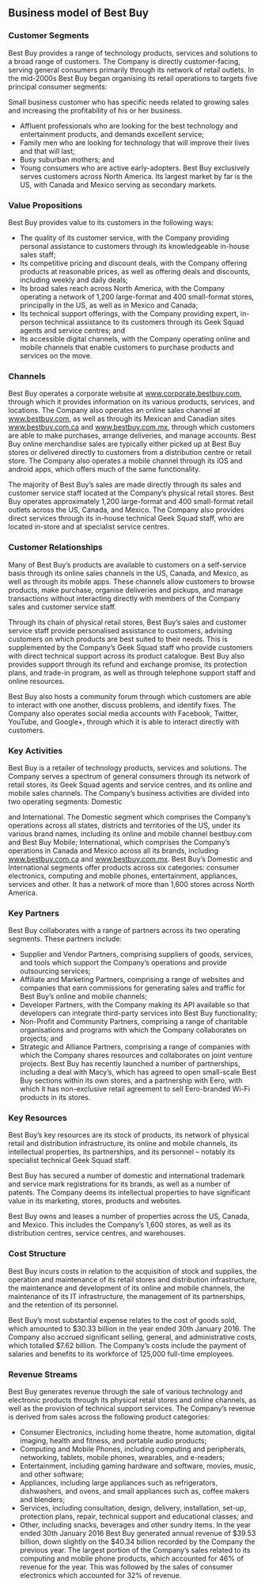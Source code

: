 Business model of Best Buy
--------------------------

 ### Customer Segments

 Best Buy provides a range of technology products, services and solutions to a broad range of customers. The Company is directly customer-facing, serving general consumers primarily through its network of retail outlets. In the mid-2000s Best Buy began organising its retail operations to targets five principal consumer segments:

 Small business customer who has specific needs related to growing sales and increasing the profitability of his or her business.

  * Affluent professionals who are looking for the best technology and entertainment products, and demands excellent service;
 * Family men who are looking for technology that will improve their lives and that will last;
 * Busy suburban mothers; and
 * Young consumers who are active early-adopters.
  Best Buy exclusively serves customers across North America. Its largest market by far is the US, with Canada and Mexico serving as secondary markets.

 ### Value Propositions

 Best Buy provides value to its customers in the following ways:

  * The quality of its customer service, with the Company providing personal assistance to customers through its knowledgeable in-house sales staff;
 * Its competitive pricing and discount deals, with the Company offering products at reasonable prices, as well as offering deals and discounts, including weekly and daily deals;
 * Its broad sales reach across North America, with the Company operating a network of 1,200 large-format and 400 small-format stores, principally in the US, as well as in Mexico and Canada;
 * Its technical support offerings, with the Company providing expert, in-person technical assistance to its customers through its Geek Squad agents and service centres; and
 * Its accessible digital channels, with the Company operating online and mobile channels that enable customers to purchase products and services on the move.
  ### Channels

 Best Buy operates a corporate website at www.corporate.bestbuy.com, through which it provides information on its various products, services, and locations. The Company also operates an online sales channel at www.bestbuy.com, as well as through its Mexican and Canadian sites www.bestbuy.com.ca and www.bestbuy.com.mx, through which customers are able to make purchases, arrange deliveries, and manage accounts. Best Buy online merchandise sales are typically either picked up at Best Buy stores or delivered directly to customers from a distribution centre or retail store. The Company also operates a mobile channel through its iOS and android apps, which offers much of the same functionality.

 The majority of Best Buy’s sales are made directly through its sales and customer service staff located at the Company’s physical retail stores. Best Buy operates approximately 1,200 large-format and 400 small-format retail outlets across the US, Canada, and Mexico. The Company also provides direct services through its in-house technical Geek Squad staff, who are located in-store and at specialist service centres.

 ### Customer Relationships

 Many of Best Buy’s products are available to customers on a self-service basis through its online sales channels in the US, Canada, and Mexico, as well as through its mobile apps. These channels allow customers to browse products, make purchase, organise deliveries and pickups, and manage transactions without interacting directly with members of the Company sales and customer service staff.

 Through its chain of physical retail stores, Best Buy’s sales and customer service staff provide personalised assistance to customers, advising customers on which products are best suited to their needs. This is supplemented by the Company’s Geek Squad staff who provide customers with direct technical support across its product catalogue. Best Buy also provides support through its refund and exchange promise, its protection plans, and trade-in program, as well as through telephone support staff and online resources.

 Best Buy also hosts a community forum through which customers are able to interact with one another, discuss problems, and identify fixes. The Company also operates social media accounts with Facebook, Twitter, YouTube, and Google+, through which it is able to interact directly with customers.

 ### Key Activities

 Best Buy is a retailer of technology products, services and solutions. The Company serves a spectrum of general consumers through its network of retail stores, its Geek Squad agents and service centres, and its online and mobile sales channels. The Company’s business activities are divided into two operating segments: Domestic

 and International. The Domestic segment which comprises the Company’s operations across all states, districts and territories of the US, under its various brand names, including its online and mobile channel bestbuy.com and Best Buy Mobile; International, which comprises the Company’s operations in Canada and Mexico across all its brands, including www.bestbuy.com.ca and www.bestbuy.com.mx. Best Buy’s Domestic and International segments offer products across six categories: consumer electronics, computing and mobile phones, entertainment, appliances, services and other. It has a network of more than 1,600 stores across North America.

 ### Key Partners

 Best Buy collaborates with a range of partners across its two operating segments. These partners include:

  * Supplier and Vendor Partners, comprising suppliers of goods, services, and tools which support the Company’s operations and provide outsourcing services;
 * Affiliate and Marketing Partners, comprising a range of websites and companies that earn commissions for generating sales and traffic for Best Buy’s online and mobile channels;
 * Developer Partners, with the Company making its API available so that developers can integrate third-party services into Best Buy functionality;
 * Non-Profit and Community Partners, comprising a range of charitable organisations and programs with which the Company collaborates on projects; and
 * Strategic and Alliance Partners, comprising a range of companies with which the Company shares resources and collaborates on joint venture projects.
  Best Buy has recently launched a number of partnerships, including a deal with Macy’s, which has agreed to open small-scale Best Buy sections within its own stores, and a partnership with Eero, with which it has non-exclusive retail agreement to sell Eero-branded Wi-Fi products in its stores.

 ### Key Resources

 Best Buy’s key resources are its stock of products, its network of physical retail and distribution infrastructure, its online and mobile channels, its intellectual properties, its partnerships, and its personnel – notably its specialist technical Geek Squad staff.

 Best Buy has secured a number of domestic and international trademark and service mark registrations for its brands, as well as a number of patents. The Company deems its intellectual properties to have significant value in its marketing, stores, products and websites.

 Best Buy owns and leases a number of properties across the US, Canada, and Mexico. This includes the Company’s 1,600 stores, as well as its distribution centres, service centres, and warehouses.

 ### Cost Structure

 Best Buy incurs costs in relation to the acquisition of stock and supplies, the operation and maintenance of its retail stores and distribution infrastructure, the maintenance and development of its online and mobile channels, the maintenance of its IT infrastructure, the management of its partnerships, and the retention of its personnel.

 Best Buy’s most substantial expense relates to the cost of goods sold, which amounted to $30.33 billion in the year ended 30th January 2016. The Company also accrued significant selling, general, and administrative costs, which totalled $7.62 billion. The Company’s costs include the payment of salaries and benefits to its workforce of 125,000 full-time employees.

 ### Revenue Streams

 Best Buy generates revenue through the sale of various technology and electronic products through its physical retail stores and online channels, as well as the provision of technical support services. The Company’s revenue is derived from sales across the following product categories:

  * Consumer Electronics, including home theatre, home automation, digital imaging, health and fitness, and portable audio products;
 * Computing and Mobile Phones, including computing and peripherals, networking, tablets, mobile phones, wearables, and e-readers;
 * Entertainment, including gaming hardware and software, movies, music, and other software;
 * Appliances, including large appliances such as refrigerators, dishwashers, and ovens, and small appliances such as, coffee makers and blenders;
 * Services, including consultation, design, delivery, installation, set-up, protection plans, repair, technical support and educational classes; and
 * Other, including snacks, beverages and other sundry items.
  In the year ended 30th January 2016 Best Buy generated annual revenue of $39.53 billion, down slightly on the $40.34 billion recorded by the Company the previous year. The largest portion of the Company’s sales related to its computing and mobile phone products, which accounted for 46% of revenue for the year. This was followed by the sales of consumer electronics which accounted for 32% of revenue.